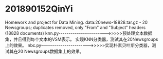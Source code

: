 # 201890152QinYi
Homework and project for Data Mining.
data:20news-18828.tar.gz - 20 Newsgroups; duplicates removed, only "From" and "Subject" headers (18828 documents)
knn.py------------------------>>>>>预处理文本数据集，并且得到每个文本的VSM表示。
                                          实现KNN分类器，测试其在20Newsgroups上的效果。
nbc.py------------------------>>>>>实现朴素贝叶斯分类器，测试其在20 Newsgroups数据集上的效果。
